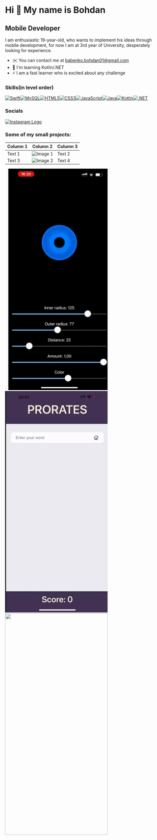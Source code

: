 Hi 👋 My name is Bohdan
======================= 

Mobile Developer
---------------- 

I am enthusiastic 19-year-old, who wants to implement his ideas through mobile development, for now I am at 3rd year of University, desperately looking for experience.

* ✉️  You can contact me at [babenko.bohdan01@gmail.com](mailto:babenko.bohdan01@gmail.com)
* 🧠  I'm learning Kotlin/.NET
* ⚡  I am a fast learner who is excited about any challenge

### Skills(in level order)  

<p align="left"> <a href="https://developer.apple.com/swift/" target="_blank" rel="noreferrer"><img src="https://raw.githubusercontent.com/danielcranney/readme-generator/main/public/icons/skills/swift-colored.svg" width="36" height="36" alt="Swift" /></a><a href="https://www.mysql.com/" target="_blank" rel="noreferrer"><img src="https://raw.githubusercontent.com/danielcranney/readme-generator/main/public/icons/skills/mysql-colored.svg" width="36" height="36" alt="MySQL" /></a><a href="https://developer.mozilla.org/en-US/docs/Glossary/HTML5" target="_blank" rel="noreferrer"><img src="https://raw.githubusercontent.com/danielcranney/readme-generator/main/public/icons/skills/html5-colored.svg" width="36" height="36" alt="HTML5" /></a><a href="https://www.w3.org/TR/CSS/#css" target="_blank" rel="noreferrer"><img src="https://raw.githubusercontent.com/danielcranney/readme-generator/main/public/icons/skills/css3-colored.svg" width="36" height="36" alt="CSS3" /></a><a href="https://developer.mozilla.org/en-US/docs/Web/JavaScript" target="_blank" rel="noreferrer"><img src="https://raw.githubusercontent.com/danielcranney/readme-generator/main/public/icons/skills/javascript-colored.svg" width="36" height="36" alt="JavaScript" /></a><a href="https://www.oracle.com/java/" target="_blank" rel="noreferrer"><img src="https://raw.githubusercontent.com/danielcranney/readme-generator/main/public/icons/skills/java-colored.svg" width="36" height="36" alt="Java" /></a><a href="https://kotlinlang.org/" target="_blank" rel="noreferrer"><img src="https://raw.githubusercontent.com/danielcranney/readme-generator/main/public/icons/skills/kotlin-colored.svg" width="36" height="36" alt="Kotlin" /></a><a href="https://dotnet.microsoft.com/en-us/" target="_blank" rel="noreferrer"><img src="https://raw.githubusercontent.com/danielcranney/readme-generator/main/public/icons/skills/dot-net-colored.svg" width="36" height="36" alt=".NET" /></a> </p> 

### Socials <p align="left">
  <a href="http://www.instagram.com/________narcissus_________?igshid=expqrqpcrn65o" target="_blank" rel="noreferrer">
    <picture>
      <source srcset="https://upload.wikimedia.org/wikipedia/commons/a/a5/Instagram_icon.png" />
      <img src="https://upload.wikimedia.org/wikipedia/commons/a/a5/Instagram_icon.png" width="40" height="40" alt="Instagram Logo" />
    </picture>
  </a>
</p>

### Some of my small projects: 

| Column 1 | Column 2 | Column 3 |
|----------|----------|----------|
| Text 1   | ![Image 1](image1.png) | Text 2   |
| Text 3   | ![Image 2](image2.png) | Text 4   |





<div align="left" >
  <img src="https://github.com/BeaverOnAMission/Assets/blob/main/Untitled%20design-3.gif" width="334" height="720"/>
  <img src="https://github.com/BeaverOnAMission/Assets/blob/main/clideo_editor_389ce88eb448498882c6d5894150c819-ezgif.com-video-to-gif-converter.gif" width="334" height="720"/>
  <img src="https://github.com/BeaverOnAMission/Assets/blob/main/RPReplay_Final1709482380%20(online-video-cutter.com)-2-2.gif" width="334" height="720"/>

</div>














